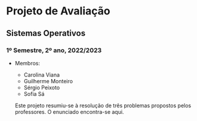 # Projeto de Avaliação
## Sistemas Operativos
### 1º Semestre, 2º ano, 2022/2023

- Membros:
  - Carolina Viana
  - Guilherme Monteiro
  - Sérgio Peixoto
  - Sofia Sá
 
  Este projeto resumiu-se à resolução de três problemas propostos pelos professores. O enunciado encontra-se aqui.

